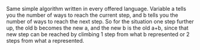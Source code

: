 Same simple algorithm written in every offered language. Variable a tells you the number of ways to reach the current step, and b tells you the number of ways to reach the next step. So for the situation one step further up, the old b becomes the new a, and the new b is the old a+b, since that new step can be reached by climbing 1 step from what b represented or 2 steps from what a represented.